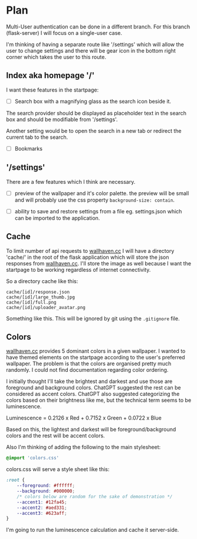 # Plan

Multi-User authentication can be done in a different branch.
For this branch (flask-server) I will focus on a single-user case.

I'm thinking of having a separate route like '/settings' which will allow the user to change settings and there will be gear icon in the bottom right corner which takes the user to this route.

## Index aka homepage '/'

I want these features in the startpage:

- [ ] Search box with a magnifying glass as the search icon beside it.

The search provider should be displayed as placeholder text in the search box and should be modifiable from '/settings'.

Another setting would be to open the search in a new tab or redirect the current tab to the search.

- [ ] Bookmarks 

## '/settings'

There are a few features which I think are necessary.

- [ ] preview of the wallpaper and it's color palette.
the preview will be small and will probably use the css property ``background-size: contain``.

- [ ] ability to save and restore settings from a file eg. settings.json which can be imported to the application.

## Cache

To limit number of api requests to [wallhaven.cc](https://wallhaven.cc) I will have a directory 'cache/' in the root of the flask application which will store the json responses from [wallhaven.cc](https://wallhaven.cc). I'll store the image as well because I want the startpage to be working regardless of internet connectivity.

So a directory cache like this:
```
cache/[id]/response.json
cache/[id]/large_thumb.jpg
cache/[id]/full.png
cache/[id]/uploader_avatar.png
```

Something like this.
This will be ignored by git using the ``.gitignore`` file.

## Colors

[wallhaven.cc](https://wallhaven.cc) provides 5 dominant colors in a given wallpaper.
I wanted to have themed elements on the startpage according to the user's preferred wallpaper.
The problem is that the colors are organised pretty much randomly.
I could not find documentation regarding color ordering.

I initially thought I'll take the brightest and darkest and use those are foreground and background colors.
ChatGPT suggested the rest can be considered as accent colors.
ChatGPT also suggested categorizing the colors based on their brightness like me, but the technical term seems to be luminescence.

Luminescence = 0.2126 x Red + 0.7152 x Green + 0.0722 x Blue

Based on this, the lightest and darkest will be foreground/background colors and the rest will be accent colors.

Also I'm thinking of adding the following to the main stylesheet:
```css
@import 'colors.css'
```
colors.css will serve a style sheet like this:

```css
:root {
    --foreground: #ffffff;
    --background: #000000;
    /* colors below are random for the sake of demonstration */
    --accent1: #12fa45;
    --accent2: #aed331;
    --accent3: #623aff;
}
```
I'm going to run the luminescence calculation and cache it server-side.